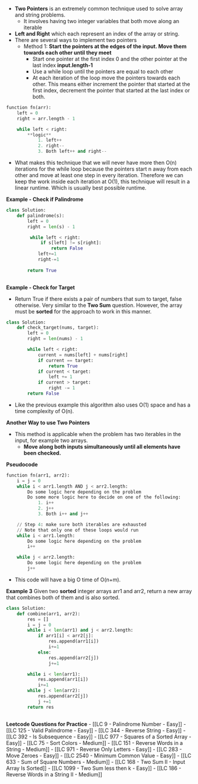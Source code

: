 - **Two Pointers** is an extremely common technique used to solve array and string problems. 
	- It involves having two integer variables that both move along an iterable
- **Left and Right** which each represent an index of the array or string. 
- There are several ways to implement two pointers
	- Method 1: **Start the pointers at the edges of the input. Move them towards each other until they meet**
		- Start one pointer at the first index 0 and the other pointer at the last index **input.length-1**
		- Use a while loop until the pointers are equal to each other 
		- At each iteration of the loop move the pointers towards each other. This means either increment the pointer that started at the first index, decrement the pointer that started at the last index or both. 

```python 
function fn(arr):
    left = 0
    right = arr.length - 1

    while left < right:
        **logic**
            1. left++
            2. right--
            3. Both left++ and right--
```

- What makes this technique that we will never have more then O(n) iterations for the while loop because the pointers start n away from each other and move at least one step in every iteration. Therefore we can keep the work inside each iteration at O(1), this technique will result in a linear runtime. Which is usually best possible runtime. 

**Example - Check if Palindrome** 

```python 
class Solution: 
	def palindrome(s):
		left = 0
		right = len(s) - 1

		 while left < right:
			 if s[left] != s[right]: 
				 return False
			left+=1
			right-=1
			
		return True
	
```

**Example - Check for Target**
- Return True if there exists a pair of numbers that sum to target, false otherwise. Very similar to the **Two Sum** question. However, the array must be **sorted** for the approach to work in this manner. 

```python 
class Solution: 
	def check_target(nums, target): 
		left = 0
		right = len(nums) - 1

		while left < right:
			current = nums[left] + nums[right]
			if current == target: 
				return True
			if current < target: 
				left += 1
			if current > target: 
				right -= 1
		return False
```

- Like the previous example this algorithm also uses O(1) space and has a time complexity of O(n). 

**Another Way to use Two Pointers**
- This method is applicable when the problem has two iterables in the input, for example two arrays. 
	- **Move along both inputs simultaneously until all elements have been checked.**

**Pseudocode**

```python
function fn(arr1, arr2):
    i = j = 0
    while i < arr1.length AND j < arr2.length:
        Do some logic here depending on the problem
        Do some more logic here to decide on one of the following:
            1. i++
            2. j++
            3. Both i++ and j++

    // Step 4: make sure both iterables are exhausted
    // Note that only one of these loops would run
    while i < arr1.length:
        Do some logic here depending on the problem
        i++

    while j < arr2.length:
        Do some logic here depending on the problem
        j++
```

- This code will have a big O time of O(n+m). 

**Example 3**
Given two **sorted** integer arrays arr1 and arr2, return a new array that combines both of them and is also sorted. 

```python
class Solution: 
	def combine(arr1, arr2): 
		res = []
		i = j = 0
		while i < len(arr1) and j < arr2.length: 
			if arr1[i] < arr2[j]: 
				res.append(arr1[i])
				i+=1
			else: 
				res.append(arr2[j])
				j+=1

		while i < len(arr1): 
			res.append(arr1[i])
			i+=1
		while j < len(arr2): 
			res.append(arr2[j])
			j +=1
		return res 
			
```


**Leetcode Questions for Practice**
	- [[LC 9 - Palindrome Number - Easy]]
	- [[LC 125 - Valid Palindrome - Easy]]
	- [[LC 344 - Reverse String - Easy]]
	- [[LC 392 - Is Subsequence - Easy]]
	- [[LC 977  - Squares of a Sorted Array - Easy]]
	- [[LC 75 - Sort Colors - Medium]]
	- [[LC 151 - Reverse Words in a String - Medium]]
	- [[LC 971 - Reverse Only Letters - Easy]]
	- [[LC 283 - Move Zeroes - Easy]]
	- [[LC 2540 - Minimum Common Value - Easy]]
	- [[LC 633 - Sum of Square Numbers - Medium]]
	- [[LC 168 - Two Sum II - Input Array Is Sorted]]
	- [[LC 1099 - Two Sum less then k  - Easy]]
	- [[LC 186 - Reverse Words in a String II - Medium]]





